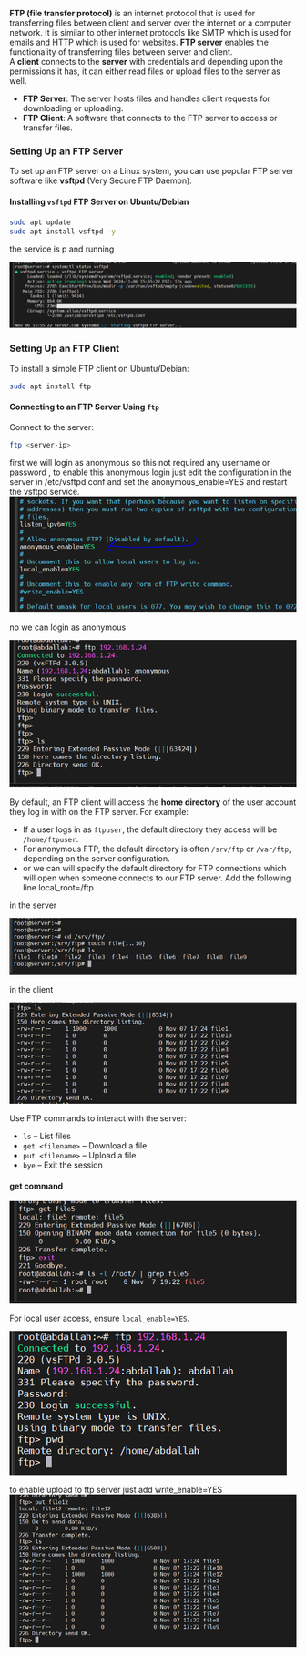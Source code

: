 **FTP (file transfer protocol)** is an internet protocol that is used for transferring files between client and server over the internet or a computer network. It is similar to other internet protocols like SMTP which is used for emails and HTTP which is used for websites. **FTP server** enables the functionality of transferring files between server and client. A **client** connects to the **server** with credentials and depending upon the permissions it has, it can either read files or upload files to the server as well.

- **FTP Server**: The server hosts files and handles client requests for downloading or uploading.
- **FTP Client**: A software that connects to the FTP server to access or transfer files.

### Setting Up an FTP Server

To set up an FTP server on a Linux system, you can use popular FTP server software like **vsftpd** (Very Secure FTP Daemon).

#### Installing `vsftpd` FTP Server on Ubuntu/Debian

```bash
sudo apt update 
sudo apt install vsftpd -y
```

the service is p and running 

![FTP](images/15.1.png)

### Setting Up an FTP Client

To install a simple FTP client on Ubuntu/Debian:
```bash
sudo apt install ftp 
```

#### Connecting to an FTP Server Using `ftp`

Connect to the server:
```bash
ftp <server-ip>
```

first we will login as anonymous so this not required any username or password , to enable this anonymous login just edit the configuration in the server in /etc/vsftpd.conf and set the anonymous_enable=YES and restart the vsftpd service.
![FTP](images/15.2.png)

no we can login as anonymous

![FTP](images/15.3.png)

By default, an FTP client will access the **home directory** of the user account they log in with on the FTP server. For example:
- If a user logs in as `ftpuser`, the default directory they access will be `/home/ftpuser`.
- For anonymous FTP, the default directory is often `/srv/ftp` or `/var/ftp`, depending on the server configuration.
- or we can  will specify the default directory for FTP connections which will open when someone connects to our FTP server. Add the following line local_root=/ftp

in the server 

![FTP](images/15.4.png)

in the client 

![FTP](images/15.5.png)


Use FTP commands to interact with the server:

- `ls` – List files
- `get <filename>` – Download a file
- `put <filename>` – Upload a file
- `bye` – Exit the session

#### get command 


![FTP](images/15.6.png)

For local user access, ensure `local_enable=YES`.

![FTP](images/15.7.png)

to enable upload to ftp server 
just add write_enable=YES
![FTP](images/15.8.png)






